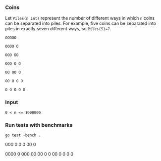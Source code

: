 ### Coins

Let `Piles(n int)` represent the number of different ways in which `n` coins can be separated into piles. For example, five coins can be separated into piles in exactly seven different ways, so `Piles(5)=7`.

```
OOOOO

OOOO O

OOO OO

OOO O O

OO OO O

OO O O O

O O O O O
```

### Input

`0 < n <= 1000000`

### Run tests with benchmarks

```
go test -bench .
```
000
0 0 0
00 0

0000
0 000
00 00
0 0 00
0 0 0 0

